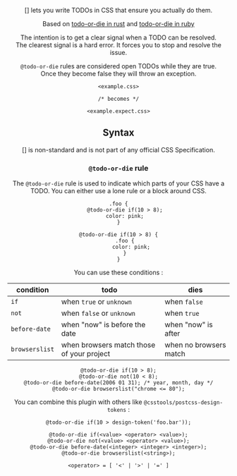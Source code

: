<!-- Available Variables: -->
<!-- <humanReadableName> PostCSS Your Plugin -->
<!-- <exportName> postcssYourPlugin -->
<!-- <packageName> @csstools/postcss-your-plugin -->
<!-- <packageVersion> 1.0.0 -->
<!-- <packagePath> plugins/postcss-your-plugin -->
<!-- <cssdbId> your-feature -->
<!-- <specUrl> https://www.w3.org/TR/css-color-4/#funcdef-color -->
<!-- <example.css> file contents for examples/example.css -->
<!-- <header> -->
<!-- <usage> usage instructions -->
<!-- <envSupport> -->
<!-- <corsWarning> -->
<!-- <linkList> -->
<!-- to generate : npm run docs -->

<header>

[<humanReadableName>] lets you write TODOs in CSS that ensure you actually do them.

Based on [todo-or-die in rust](https://github.com/davidpdrsn/todo-or-die) and [todo-or-die in ruby](https://github.com/searls/todo_or_die)

The intention is to get a clear signal when a TODO can be resolved.<br>
The clearest signal is a hard error. It forces you to stop and resolve the issue.

`@todo-or-die` rules are considered open TODOs while they are true.<br>
Once they become false they will throw an exception.

```pcss
<example.css>

/* becomes */

<example.expect.css>
```

<usage>

<envSupport>

## Syntax

[<humanReadableName>] is non-standard and is not part of any official CSS Specification.

### `@todo-or-die` rule

The `@todo-or-die` rule is used to indicate which parts of your CSS have a TODO.
You can either use a lone rule or a block around CSS.

```pcss
.foo {
	@todo-or-die if(10 > 8);
	color: pink;
}

@todo-or-die if(10 > 8) {
	.foo {
		color: pink;
	}
}
```

You can use these conditions :

| condition | todo | dies |
| --- | --- | --- |
| `if` | when `true` or `unknown` | when `false` |
| `not` | when `false` or `unknown` | when `true` |
| `before-date` | when "now" is before the date | when "now" is after |
| `browserslist` | when browsers match those of your project | when no browsers match |

```pcss
@todo-or-die if(10 > 8);
@todo-or-die not(10 < 8);
@todo-or-die before-date(2006 01 31); /* year, month, day */
@todo-or-die browserslist("chrome <= 80");
```

You can combine this plugin with others like `@csstools/postcss-design-tokens` :

```pcss
@todo-or-die if(10 > design-token('foo.bar'));
```

```
@todo-or-die if(<value> <operator> <value>);
@todo-or-die not(<value> <operator> <value>);
@todo-or-die before-date(<integer> <integer> <integer>);
@todo-or-die browserslist(<string>);

<operator> = [ '<' | '>' | '=' ]
```

<linkList>
